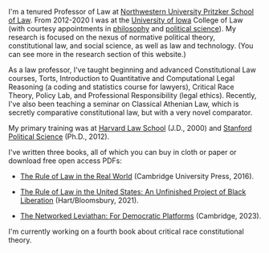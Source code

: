 I'm a tenured Professor of Law at  [Northwestern University Pritzker School of Law](http://www.law.northwestern.edu/). From 2012-2020 I was at the [University of Iowa](https://law.uiowa.edu/paul-gowder) College of Law (with courtesy appointments in [philosophy](https://clas.uiowa.edu/philosophy/people/paul-gowder) and [political science](https://clas.uiowa.edu/polisci/people/paul-gowder)).  My research is focused on the nexus of normative political theory, constitutional law, and social science, as well as law and technology. (You can see more in the research section of this website.)

As a law professor, I've taught beginning and advanced Constitutional Law courses, Torts, Introduction to Quantitative and Computational Legal Reasoning (a coding and statistics course for lawyers), Critical Race Theory, Policy Lab, and Professional Responsibility (legal ethics). Recently, I've also been teaching a seminar on Classical Athenian Law, which is secretly comparative constitutional law, but with a very novel comparator. 

My primary training was at [Harvard Law School](http://hls.harvard.edu/) (J.D., 2000) and [Stanford Political Science](https://politicalscience.stanford.edu/) (Ph.D., 2012).  

I've written three books, all of which you can buy in cloth or paper or download free open access PDFs:

- [The Rule of Law in the Real World](https://rulelaw.net) (Cambridge University Press, 2016). 

- [The Rule of Law in the United States: An Unfinished Project of Black Liberation](https://rulelaw.us) (Hart/Bloomsbury, 2021). 

- [The Networked Leviathan: For Democratic Platforms](https://networked-leviathan.com) (Cambridge, 2023).

I'm currently working on a fourth book about critical race constitutional theory. 


